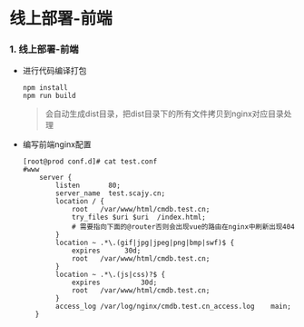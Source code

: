 # 线上部署-前端



### 1. 线上部署-前端

- 进行代码编译打包

  ```
  npm install
  npm run build
  ```

  > 会自动生成dist目录，把dist目录下的所有文件拷贝到nginx对应目录处理

- 编写前端nginx配置

  ```shell
  [root@prod conf.d]# cat test.conf 
  #www
      server {
          listen       80;
          server_name  test.scajy.cn;
          location / {
              root   /var/www/html/cmdb.test.cn;
              try_files $uri $uri  /index.html;
              # 需要指向下面的@router否则会出现vue的路由在nginx中刷新出现404
          }
          location ~ .*\.(gif|jpg|jpeg|png|bmp|swf)$ {
              expires      30d;
              root   /var/www/html/cmdb.test.cn;
          }
          location ~ .*\.(js|css)?$ {
              expires          30d;
              root   /var/www/html/cmdb.test.cn;
          }
          access_log /var/log/nginx/cmdb.test.cn_access.log    main;
     }
  ```

  
